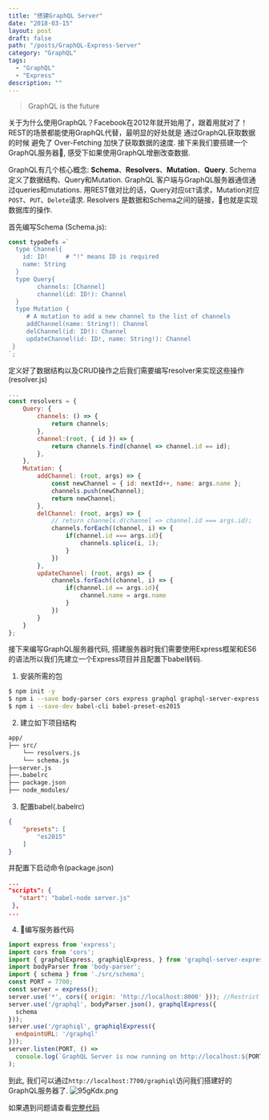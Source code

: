 ```yaml
---
title: "搭建GraphQL Server"
date: "2018-03-15"
layout: post
draft: false
path: "/posts/GraphQL-Express-Server"
category: "GraphQL"
tags:
  - "GraphQL"
  - "Express"
description: ""
---
```

> GraphQL is the future     

关于为什么使用GraphQL？Facebook在2012年就开始用了，跟着用就对了！REST的场景都能使用GraphQL代替，最明显的好处就是 通过GraphQL获取数据的时候 避免了 Over-Fetching 加快了获取数据的速度. 接下来我们要搭建一个 GraphQL服务器, 感受下如果使用GraphQL增删改查数据.

GraphQL有几个核心概念: **Schema**、**Resolvers**、**Mutation**、**Query**. Schema定义了数据结构、Query和Mutation. GraphQL 客户端与GraphQL服务器通信通过queries和mutations. 用REST做对比的话，Query对应`GET`请求，Mutation对应`POST`、`PUT`、`Delete`请求. Resolvers 是数据和Schema之间的链接，也就是实现数据库的操作.

首先编写Schema (Schema.js):
```JavaScript
const typeDefs =`
  type Channel{
    id: ID!     # "!" means ID is required
    name: String
  }
  type Query{
        channels: [Channel]
        channel(id: ID!): Channel
  }
  type Mutation {
     # A mutation to add a new channel to the list of channels
     addChannel(name: String!): Channel
     delChannel(id: ID!): Channel
     updateChannel(id: ID!, name: String!): Channel
 }  
`;
```
定义好了数据结构以及CRUD操作之后我们需要编写resolver来实现这些操作(resolver.js)
```JavaScript
...
const resolvers = {
    Query: {
        channels: () => {
            return channels;
        },
        channel:(root, { id }) => {
            return channels.find(channel => channel.id == id);
        },
    },
    Mutation: {
        addChannel: (root, args) => {
            const newChannel = { id: nextId++, name: args.name };
            channels.push(newChannel);
            return newChannel;
        },
        delChannel: (root, args) => {
            // return channels.d(channel => channel.id === args.id);
            channels.forEach((channel, i) => {
                if(channel.id === args.id){
                    channels.splice(i, 1);
                }
            })
        },
        updateChannel: (root, args) => {
            channels.forEach((channel, i) => {
                if(channel.id == args.id){
                    channel.name = args.name
                }
            })
        }
    }
};
```
接下来编写GraphQL服务器代码, 搭建服务器时我们需要使用Express框架和ES6的语法所以我们先建立一个Express项目并且配置下babel转码.
1. 安装所需的包
```bash
$ npm init -y
$ npm i --save body-parser cors express graphql graphql-server-express graphql-tools
$ npm i --save-dev babel-cli babel-preset-es2015
```
2. 建立如下项目结构
```bash
app/
├── src/
    └── resolvers.js
    └── schema.js
├──server.js
├──.babelrc
├── package.json
├── node_modules/
```
3. 配置babel(.babelrc)
```json
{
    "presets": [
        "es2015"
    ]
}
```
并配置下启动命令(package.json)
```json
...
"scripts": {
   "start": "babel-node server.js"
 },
...
```

4. 编写服务器代码
```JavaScript
import express from 'express';
import cors from 'cors';
import { graphqlExpress, graphiqlExpress, } from 'graphql-server-express';
import bodyParser from 'body-parser';
import { schema } from './src/schema';
const PORT = 7700;  
const server = express();  
server.use('*', cors({ origin: 'http://localhost:8000' })); //Restrict the client-origin for security reasons.
server.use('/graphql', bodyParser.json(), graphqlExpress({
  schema
}));
server.use('/graphiql', graphiqlExpress({
  endpointURL: '/graphql'
}));
server.listen(PORT, () =>
  console.log(`GraphQL Server is now running on http://localhost:${PORT}`)
);
```

到此, 我们可以通过`http://localhost:7700/graphiql`访问我们搭建好的GraphQL服务器了.
![95gKdx.png](https://s1.ax1x.com/2018/03/16/95gKdx.png)

如果遇到问题请查看[完整代码](https://github.com/evle/graphql-server-express)
